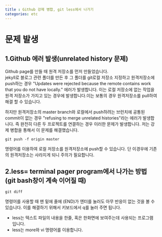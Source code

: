 ```yaml
---
title : Github 강제 병합, git less에서 나가기
categories: etc
---
```


# 문제 발생 

## 1.Github 에러 발생(unrelated history 문제)  
Github page를 만들 때 원격 저장소를 먼저 만들었습니다.  
jekyll로 블로그 관련 폴더를 만든 후 그 폴더를 git로컬 저장소 지정하고 원격저장소에 push하는 경우 "Updates were rejected because the remote contains work that you do not have locally." 에러가 발생합니다. 이는 로컬 저장소에 없는 작업을 원격 저장소가 가지고 있는 경우에 발생합니다.이는 보통의 경우 원격저장소를 pull하여 해결 할 수 있습니다.

하지만 원격저장소의 master branch와 로컬에서 push하려는 브런치에 공통된 commit이 없는 경우 "refusing to merge unrelated histories"라는 에러가 발생합니다. 즉 완전히 다른 두 프로젝트를 연결하는 경우 이러한 문제가 발생합니다. 저는 강제 병합을 통해서 이 문제를 해결했습니다.

    git push -f origin master

명령어를 이용하여 로컬 저장소를 원격저장소에 push할 수 있습니다.
단 이경우에 기존의 원격저장소는 사라지게 되니 주의가 필요합니다.

## 2.less= terminal pager program에서 나가는 방법 (git bash창이 계속 이어질 때)

    git diff
    
명령어를 사용할 때 맨 밑에 줄에 (END)가 엔터를 눌러도 아무 반응이 없는 것을 볼 수 있습니다. 이를 해결하기 위해서 키보드에서 q를 눌러 주면 됩니다.
- less는 텍스트 파일의 내용을 한줄, 혹은 한화면에 보여주는데 사용되는 프로그램 입니다.
- less는 more와 vi 명령어를 이용합니다.
